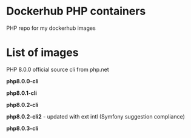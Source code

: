 # Dockerhub PHP containers
PHP repo for my dockerhub images

# List of images
PHP 8.0.0 official source cli from php.net

**php8.0.0-cli**

**php8.0.1-cli**

**php8.0.2-cli**

**php8.0.2-cli2** - updated with ext intl (Symfony suggestion compliance)

**php8.0.3-cli**
